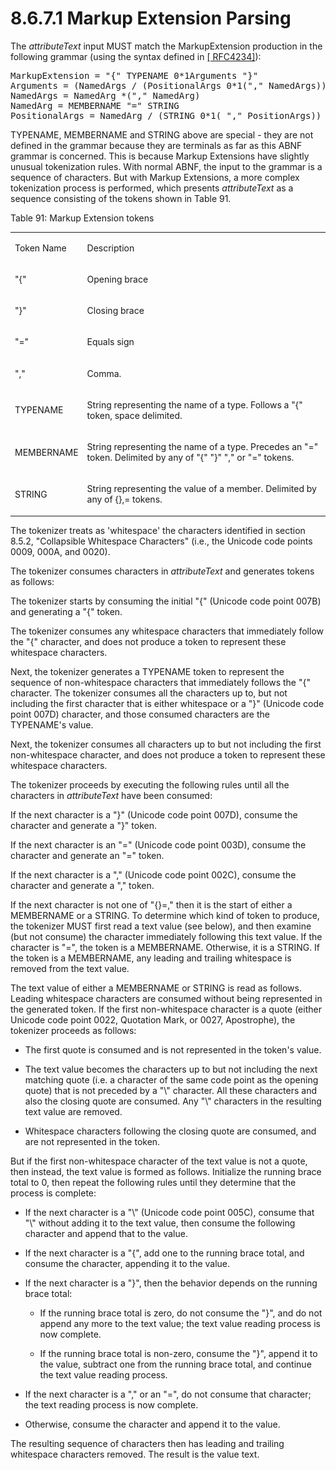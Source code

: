<html dir="LTR" xmlns:mshelp="http://msdn.microsoft.com/mshelp" xmlns:ddue="http://ddue.schemas.microsoft.com/authoring/2003/5" xmlns:xlink="http://www.w3.org/1999/xlink" xmlns:tool="http://www.microsoft.com/tooltip"><body><input type="hidden" id="userDataCache" class="userDataStyle"><input type="hidden" id="hiddenScrollOffset"><img id="dropDownImage" style="display:none; height:0; width:0;" src="../local/drpdown.gif"><img id="dropDownHoverImage" style="display:none; height:0; width:0;" src="../local/drpdown_orange.gif"><img id="collapseImage" style="display:none; height:0; width:0;" src="../local/collapse.gif"><img id="expandImage" style="display:none; height:0; width:0;" src="../local/exp.gif"><img id="collapseAllImage" style="display:none; height:0; width:0;" src="../local/collall.gif"><img id="expandAllImage" style="display:none; height:0; width:0;" src="../local/expall.gif"><img id="copyImage" style="display:none; height:0; width:0;" src="../local/copycode.gif"><img id="copyHoverImage" style="display:none; height:0; width:0;" src="../local/copycodeHighlight.gif"><div id="header"><h1 class="heading">8.6.7.1 Markup Extension Parsing</h1></div><div id="mainSection"><div id="mainBody"><div id="allHistory" class="saveHistory" onsave="saveAll()" onload="loadAll()"></div>




<p xmlns:wsd="http://wsdev.schemas.microsoft.com/authoring/2008/2" xmlns:msxsl="urn:schemas-microsoft-com:xslt" xmlns:script="urn:script" xmlns:build="urn:build">
<div id="sectionSection0" class="section" name="collapseableSection"><content xmlns="http://ddue.schemas.microsoft.com/authoring/2003/5" xmlns:wsd="http://wsdev.schemas.microsoft.com/authoring/2008/2" xmlns:msxsl="urn:schemas-microsoft-com:xslt" xmlns:script="urn:script" xmlns:build="urn:build">
				</content></div><div id="sectionSection1" class="section" name="collapseableSection"><content xmlns="http://ddue.schemas.microsoft.com/authoring/2003/5" xmlns:wsd="http://wsdev.schemas.microsoft.com/authoring/2008/2" xmlns:msxsl="urn:schemas-microsoft-com:xslt" xmlns:script="urn:script" xmlns:build="urn:build">
					<p xmlns="">The <i>attributeText</i> input MUST match the MarkupExtension production in the following grammar (using the syntax defined in <a href="http://go.microsoft.com/fwlink/?LinkId=90462" alt="" target="_blank"><linktext xmlns="http://ddue.schemas.microsoft.com/authoring/2003/5">[ RFC4234]</linktext></a>):</p>
					<div id="code" xmlns=""><pre>
MarkupExtension = "{" TYPENAME 0*1Arguments "}"
Arguments = (NamedArgs / (PositionalArgs 0*1("," NamedArgs))
NamedArgs = NamedArg *("," NamedArg)
NamedArg = MEMBERNAME "=" STRING
PositionalArgs = NamedArg / (STRING 0*1( "," PositionArgs))</pre></div>
					<p xmlns="">TYPENAME, MEMBERNAME and STRING above are special - they are not defined in the grammar because they are terminals as far as this ABNF grammar is concerned. This is because Markup Extensions have slightly unusual tokenization rules. With normal ABNF, the input to the grammar is a sequence of characters. But with Markup Extensions, a more complex tokenization process is performed, which presents <i>attributeText</i> as a sequence consisting of the tokens shown in Table 91.</p>
					<p xmlns="">Table 91: Markup Extension tokens</p>
					<p xmlns=""><b></b></p><table class="ProtocolAuthoredTable" xmlns=""><tr>
								<td id="ShadedCell">
									<p>Token Name</p>
								</td>
								<td id="ShadedCell">
									<p>Description</p>
								</td>
							</tr><tr>
							<td>
								<p>"{"</p>
							</td>
							<td>
								<p>Opening brace</p>
							</td>
						</tr><tr>
							<td>
								<p>"}"</p>
							</td>
							<td>
								<p>Closing brace</p>
							</td>
						</tr><tr>
							<td>
								<p>"="</p>
							</td>
							<td>
								<p>Equals sign</p>
							</td>
						</tr><tr>
							<td>
								<p>","</p>
							</td>
							<td>
								<p>Comma.</p>
							</td>
						</tr><tr>
							<td>
								<p>TYPENAME</p>
							</td>
							<td>
								<p>String representing the name of a type. Follows a "{" token, space delimited.</p>
							</td>
						</tr><tr>
							<td>
								<p>MEMBERNAME</p>
							</td>
							<td>
								<p>String representing the name of a type. Precedes an "=" token. Delimited by any of "{" "}" "," or "=" tokens.</p>
							</td>
						</tr><tr>
							<td>
								<p>STRING</p>
							</td>
							<td>
								<p>String representing the value of a member. Delimited by any of {},= tokens.</p>
							</td>
						</tr></table>
					<p xmlns="">The tokenizer treats as 'whitespace' the characters identified in section <mshelp:link keywords="30b38fe8-eb33-486c-b8f4-32a4a2b742de" tabindex="0">8.5.2</mshelp:link>, <mshelp:link keywords="30b38fe8-eb33-486c-b8f4-32a4a2b742de" tabindex="0">"Collapsible Whitespace Characters"</mshelp:link> (i.e., the Unicode code points 0009, 000A, and 0020). </p>
					<p xmlns="">The tokenizer consumes characters in <i>attributeText</i> and generates tokens as follows:</p>
					<p xmlns="">The tokenizer starts by consuming the initial "{" (Unicode code point 007B) and generating a "{" token.</p>
					<p xmlns="">The tokenizer consumes any whitespace characters that immediately follow the "{" character, and does not produce a token to represent these whitespace characters.</p>
					<p xmlns="">Next, the tokenizer generates a TYPENAME token to represent the sequence of non-whitespace characters that immediately follows the "{" character. The tokenizer consumes all the characters up to, but not including the first character that is either whitespace or a "}" (Unicode code point 007D) character, and those consumed characters are the TYPENAME's value.</p>
					<p xmlns="">Next, the tokenizer consumes all characters up to but not including the first non-whitespace character, and does not produce a token to represent these whitespace characters.</p>
					<p xmlns="">The tokenizer proceeds by executing the following rules until all the characters in <i>attributeText</i> have been consumed:</p>
					<p xmlns="">If the next character is a "}" (Unicode code point 007D), consume the character and generate a "}" token.</p>
					<p xmlns="">If the next character is an "=" (Unicode code point 003D), consume the character and generate an "=" token.</p>
					<p xmlns="">If the next character is a "," (Unicode code point 002C), consume the character and generate a "," token.</p>
					<p xmlns="">If the next character is not one of "{}=," then it is the start of either a MEMBERNAME or a STRING. To determine which kind of token to produce, the tokenizer MUST first read a text value (see below), and then examine (but not consume) the character immediately following this text value. If the character is "=", the token is a MEMBERNAME. Otherwise, it is a STRING. If the token is a MEMBERNAME, any leading and trailing whitespace is removed from the text value.</p>
					<p xmlns="">The text value of either a MEMBERNAME or STRING is read as follows. Leading whitespace characters are consumed without being represented in the generated token. If the first non-whitespace character is a quote (either Unicode code point 0022, Quotation Mark, or 0027, Apostrophe), the tokenizer proceeds as follows:</p>
					<ul xmlns=""><li class="unordered">
							<p class="BulletedList">The first quote is consumed and is not represented in the token's value.</p>
						</li><li class="unordered">
							<p class="BulletedList">The text value becomes the characters up to but not including the next matching quote (i.e. a character of the same code point as the opening quote) that is not preceded by a "\" character. All these characters and also the closing quote are consumed. Any "\" characters in the resulting text value are removed.</p>
						</li><li class="unordered">
							<p class="BulletedList">Whitespace characters following the closing quote are consumed, and are not represented in the token.</p>
						</li></ul>
					<p xmlns="">But if the first non-whitespace character of the text value is not a quote, then instead, the text value is formed as follows. Initialize the running brace total to 0, then repeat the following rules until they determine that the process is complete:</p>
					<ul xmlns=""><li class="unordered">
							<p class="BulletedList">If the next character is a "\" (Unicode code point 005C), consume that "\" without adding it to the text value, then consume the following character and append that to the value.</p>
						</li><li class="unordered">
							<p class="BulletedList">If the next character is a "{", add one to the running brace total, and consume the character, appending it to the value.</p>
						</li><li class="unordered">
							<p class="BulletedList">If the next character is a "}", then the behavior depends on the running brace total:</p>
							<ul><li class="unordered">
									<p class="BulletedList2">If the running brace total is zero, do not consume the "}", and do not append any more to the text value; the text value reading process is now complete.</p>
								</li><li class="unordered">
									<p class="BulletedList2">If the running brace total is non-zero, consume the "}", append it to the value, subtract one from the running brace total, and continue the text value reading process.</p>
								</li></ul>
						</li><li class="unordered">
							<p class="BulletedList">If the next character is a "," or an "=", do not consume that character; the text reading process is now complete.</p>
						</li><li class="unordered">
							<p class="BulletedList">Otherwise, consume the character and append it to the value.</p>
						</li></ul>
					<p xmlns="">The resulting sequence of characters then has leading and trailing whitespace characters removed. The result is the value text.</p>
				</content></div><!--[if gte IE 5]>
			<tool:tip element="languageFilterToolTip" avoidmouse="false"/>
		<![endif]--></div><a name="feedback"></a><span></span></div></body></html>